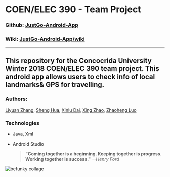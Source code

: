 # COEN/ELEC 390 - Team Project  

### Github: [JustGo-Android-App](https://github.com/Swallow666/JustGo-Android-App)
### Wiki: [JustGo-Android-App/wiki](https://github.com/Swallow666/JustGo-Android-App/wiki)
---  

This repository for the Concocrida University Winter 2018 COEN/ELEC 390 team project. 
This android app allows users to check info of local landmarks& GPS for travelling.
---  
### Authors:  
[Liyuan Zhang](https://github.com/Swallow666),
[Sheng Hua](https://github.com),
[Xinlu Dai](https://github.com),
[Xing Zhao](https://github.com/zhaoxing2788),
[Zhaoheng Luo](https://github.com) 


### Technologies
- Java, Xml
- Android Studio


	 > **"Coming together is a beginning. Keeping together is progress. Working together is success."**	*--Henry Ford*


![befunky collage](https://user-images.githubusercontent.com/25891267/32930914-83fc06fe-cb2f-11e7-9149-f54de555dea9.jpg)
